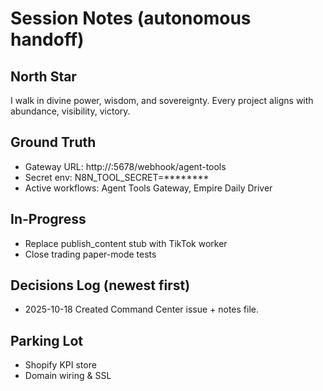 # Session Notes (autonomous handoff)
## North Star
I walk in divine power, wisdom, and sovereignty. Every project aligns with abundance, visibility, victory.

## Ground Truth
- Gateway URL: http://<IP>:5678/webhook/agent-tools
- Secret env: N8N_TOOL_SECRET=********
- Active workflows: Agent Tools Gateway, Empire Daily Driver

## In-Progress
- Replace publish_content stub with TikTok worker
- Close trading paper-mode tests

## Decisions Log (newest first)
- 2025-10-18 Created Command Center issue + notes file.

## Parking Lot
- Shopify KPI store
- Domain wiring & SSL
